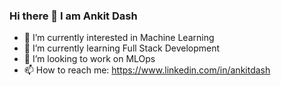 ### Hi there 👋 I am Ankit Dash
- 🔭 I’m currently interested in Machine Learning
- 🌱 I’m currently learning Full Stack Development
- 👯 I’m looking to work on MLOps
- 📫 How to reach me: https://www.linkedin.com/in/ankitdash

